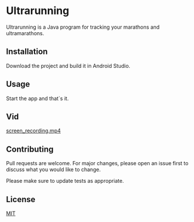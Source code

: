 # Ultrarunning

Ultrarunning is a Java program for tracking your marathons and ultramarathons.

## Installation

Download the project and build it in Android Studio.

## Usage

Start the app and that`s it.

## Vid

[screen_recording.mp4](app%2Fpics%2Fscreen_recording.mp4)

## Contributing

Pull requests are welcome. For major changes, please open an issue first
to discuss what you would like to change.

Please make sure to update tests as appropriate.

## License

[MIT](https://choosealicense.com/licenses/mit/)